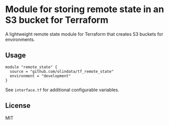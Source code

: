 # Module for storing remote state in an S3 bucket for Terraform

A lightweight remote state module for Terraform that creates S3
buckets for environments.

## Usage

```hcl
module "remote_state" {
  source = "github.com/olindata/tf_remote_state"
  environment = "development"
}
```

See `interface.tf` for additional configurable variables.

## License

MIT

